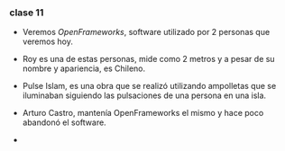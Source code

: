 ### clase 11

- Veremos *OpenFrameworks*, software utilizado por 2 personas que veremos hoy.

- Roy es una de estas personas, mide como 2 metros y a pesar de su nombre y apariencia, es Chileno.

- Pulse Islam, es una obra que se realizó utilizando ampolletas que se iluminaban siguiendo las pulsaciones de una persona en una isla.

- Arturo Castro, mantenía OpenFrameworks el mismo y hace poco abandonó el software.

- 

